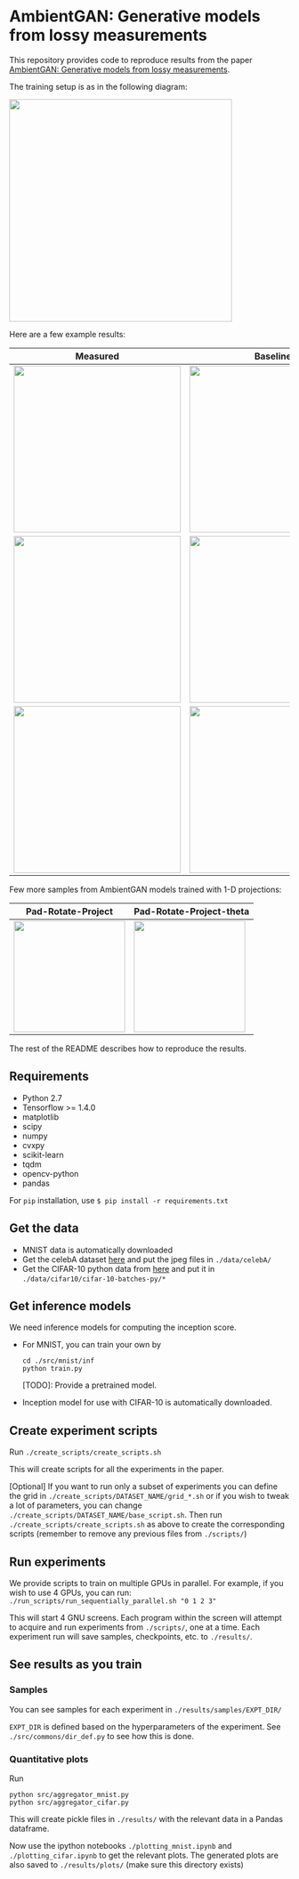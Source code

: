 # AmbientGAN: Generative models from lossy measurements

This repository provides code to reproduce results from the paper [AmbientGAN: Generative models from lossy measurements](https://openreview.net/forum?id=Hy7fDog0b).

The training setup is as in the following diagram:

<img src="https://github.com/AshishBora/ambient-gan/blob/master/setup.png" width="400">

Here are a few example results:

Measured | Baseline | AmbientGAN (ours)
---------------|-----------------|------------
<img src="https://github.com/AshishBora/ambient-gan/blob/master/images/celebA_drop_patch/measured.png" width="300"> | <img src="https://github.com/AshishBora/ambient-gan/blob/master/images/celebA_drop_patch/inpaint_ns.png" width="300"> | <img src="https://github.com/AshishBora/ambient-gan/blob/master/images/celebA_drop_patch/ambient.png" width="300">
<img src="https://github.com/AshishBora/ambient-gan/blob/master/images/celebA_blur_addnoise/measured.png" width="300"> | <img src="https://github.com/AshishBora/ambient-gan/blob/master/images/celebA_blur_addnoise/wiener_deconv.png" width="300"> | <img src="https://github.com/AshishBora/ambient-gan/blob/master/images/celebA_blur_addnoise/ambient.png" width="300">
<img src="https://github.com/AshishBora/ambient-gan/blob/master/images/cifar_drop_independent/measured.png" width="300"> | <img src="https://github.com/AshishBora/ambient-gan/blob/master/images/cifar_drop_independent/unmeasure_blur.png" width="300"> | <img src="https://github.com/AshishBora/ambient-gan/blob/master/images/cifar_drop_independent/ambient.png" width="300">

Few more samples from AmbientGAN models trained with 1-D projections:

Pad-Rotate-Project | Pad-Rotate-Project-theta
---------------|-----------------
<img src="https://github.com/AshishBora/ambient-gan/blob/master/images/mnist_pad_rotate_project/ambient.png" width="200"> | <img src="https://github.com/AshishBora/ambient-gan/blob/master/images/mnist_pad_rotate_project_with_theta/ambient.png" width="200">


The rest of the README describes how to reproduce the results.

Requirements
---
- Python 2.7
- Tensorflow >= 1.4.0
- matplotlib
- scipy
- numpy
- cvxpy
- scikit-learn
- tqdm
- opencv-python
- pandas

For `pip` installation, use ```$ pip install -r requirements.txt```


Get the data
---
- MNIST data is automatically downloaded
- Get the celebA dataset [here](http://mmlab.ie.cuhk.edu.hk/projects/CelebA.html) and put the jpeg files in `./data/celebA/`
- Get the CIFAR-10 python data from [here](https://www.cs.toronto.edu/~kriz/cifar.html) and put it in `./data/cifar10/cifar-10-batches-py/*`


Get inference models
---
We need inference models for computing the inception score. 

- For MNIST, you can train your own by
    ```
    cd ./src/mnist/inf
    python train.py
    ```

    [TODO]: Provide a pretrained model.
    <!-- Alternatively, get a pretrained inference model for MNIST from <> and put the checkpoint in `./src/mnist/inf/ckpt/*`
    -->

- Inception model for use with CIFAR-10 is automatically downloaded.


Create experiment scripts
---

Run `./create_scripts/create_scripts.sh`

This will create scripts for all the experiments in the paper.

[Optional] If you want to run only a subset of experiments you can define the grid in `./create_scripts/DATASET_NAME/grid_*.sh` or if you wish to tweak a lot of parameters, you can change `./create_scripts/DATASET_NAME/base_script.sh`. Then run `./create_scripts/create_scripts.sh` as above to create the corresponding scripts (remember to remove any previous files from `./scripts/`)


Run experiments
---

We provide scripts to train on multiple GPUs in parallel. For example, if you wish to use 4 GPUs, you can run:
`./run_scripts/run_sequentially_parallel.sh "0 1 2 3"`

This will start 4 GNU screens. Each program within the screen will attempt to acquire and run experiments from `./scripts/`, one at a time. Each experiment run will save samples, checkpoints, etc. to `./results/`.


See results as you train
---

### Samples

You can see samples for each experiment in `./results/samples/EXPT_DIR/`

`EXPT_DIR` is defined based on the hyperparameters of the experiment. See `./src/commons/dir_def.py` to see how this is done.

### Quantitative plots

Run
```
python src/aggregator_mnist.py
python src/aggregator_cifar.py
```

This will create pickle files in `./results/` with the relevant data in a Pandas dataframe.

Now use the ipython notebooks `./plotting_mnist.ipynb` and `./plotting_cifar.ipynb` to get the relevant plots. The generated plots are also saved to `./results/plots/` (make sure this directory exists)
